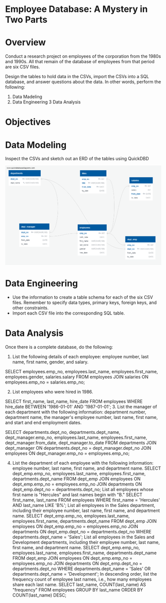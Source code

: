 # Employee Database: A Mystery in Two Parts

# Overview

Conduct a research project on employees of the corporation from the 1980s and 1990s. All that remain of the database of employees from that period are six CSV files.

Design the tables to hold data in the CSVs, import the CSVs into a SQL database, and answer questions about the data. In other words, perform the following:
   1. Data Madeling
   2. Data Engineering
   3  Data Analysis
   
# Objectives

# Data Modeling
Inspect the CSVs and sketch out an ERD of the tables using QuickDBD

![](https://github.com/rgalindo125/SQL_Mystery_in_Two_Parts/blob/master/QuickDBD-employee_db.png)

# Data Engineering
* Use the information to create a table schema for each of the six CSV files. Remember to specify data types, primary keys, foreign keys, and other constraints.
* Import each CSV file into the corresponding SQL table.

# Data Analysis
Once there is a complete database, do the following:

1. List the following details of each employee: employee number, last name, first name, gender, and salary.

SELECT employees.emp_no, employees.last_name, employees.first_name, employees.gender, salaries.salary
FROM employees
JOIN salaries
ON employees.emp_no = salaries.emp_no;

2. List employees who were hired in 1986.

SELECT first_name, last_name, hire_date 
FROM employees
WHERE hire_date BETWEEN '1986-01-01' AND '1987-01-01';
3. List the manager of each department with the following information: department number, department name, the manager's employee number, last name, first name, and start and end employment dates.

SELECT departments.dept_no, departments.dept_name, dept_manager.emp_no, employees.last_name, employees.first_name, dept_manager.from_date, dept_manager.to_date
FROM departments
JOIN dept_manager
ON departments.dept_no = dept_manager.dept_no
JOIN employees
ON dept_manager.emp_no = employees.emp_no;

4. List the department of each employee with the following information: employee number, last name, first name, and department name.
SELECT dept_emp.emp_no, employees.last_name, employees.first_name, departments.dept_name
FROM dept_emp
JOIN employees
ON dept_emp.emp_no = employees.emp_no
JOIN departments
ON dept_emp.dept_no = departments.dept_no;
List all employees whose first name is "Hercules" and last names begin with "B."
SELECT first_name, last_name
FROM employees
WHERE first_name = 'Hercules'
AND last_name LIKE 'B%';
List all employees in the Sales department, including their employee number, last name, first name, and department name.
SELECT dept_emp.emp_no, employees.last_name, employees.first_name, departments.dept_name
FROM dept_emp
JOIN employees
ON dept_emp.emp_no = employees.emp_no
JOIN departments
ON dept_emp.dept_no = departments.dept_no
WHERE departments.dept_name = 'Sales';
List all employees in the Sales and Development departments, including their employee number, last name, first name, and department name.
SELECT dept_emp.emp_no, employees.last_name, employees.first_name, departments.dept_name
FROM dept_emp
JOIN employees
ON dept_emp.emp_no = employees.emp_no
JOIN departments
ON dept_emp.dept_no = departments.dept_no
WHERE departments.dept_name = 'Sales' 
OR departments.dept_name = 'Development';
In descending order, list the frequency count of employee last names, i.e., how many employees share each last name.
SELECT last_name,
COUNT(last_name) AS "frequency"
FROM employees
GROUP BY last_name
ORDER BY
COUNT(last_name) DESC;
